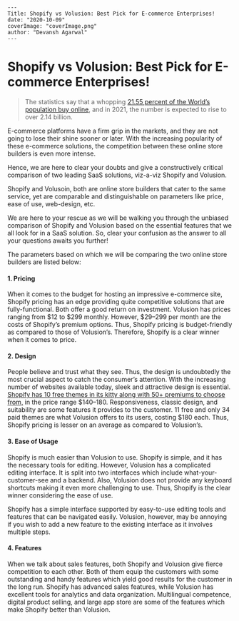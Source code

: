 ```
---
Title: Shopify vs Volusion: Best Pick for E-commerce Enterprises!
date: "2020-10-09"
coverImage: "coverImage.png"
author: "Devansh Agarwal"
---
```


# Shopify vs Volusion: Best Pick for E-commerce Enterprises!

>The statistics say that a whopping [21.55 percent of the World’s population buy online](https://www.statista.com/statistics/251666/number-of-digital-buyers-worldwide/), and in 2021, the number is expected to rise to over 2.14 billion.

E-commerce platforms have a firm grip in the markets, and they are not going to lose their shine sooner or later. With the increasing popularity of these e-commerce solutions, the competition between these online store builders is even more intense.

Hence, we are here to clear your doubts and give a constructively critical comparison of two leading SaaS solutions, viz-a-viz Shopify and Volusion.

Shopify and Volusoin, both are online store builders that cater to the same service, yet are comparable and distinguishable on parameters like price, ease of use, web-design, etc.

We are here to your rescue as we will be walking you through the unbiased comparison of Shopify and Volusion based on the essential features that we all look for in a SaaS solution. So, clear your confusion as the answer to all your questions awaits you further!

The parameters based on which we will be comparing the two online store builders are listed below:

#### 1. Pricing

When it comes to the budget for hosting an impressive e-commerce site, Shopify pricing has an edge providing quite competitive solutions that are fully-functional. Both offer a good return on investment. Volusion has prices ranging from $12 to $299 monthly. However, $29–299 per month are the costs of Shopify’s premium options. Thus, Shopify pricing is budget-friendly as compared to those of Volusion’s. Therefore, Shopify is a clear winner when it comes to price.

  

#### 2. Design

People believe and trust what they see. Thus, the design is undoubtedly the most crucial aspect to catch the consumer’s attention. With the increasing number of websites available today, sleek and attractive design is essential. [Shopify has 10 free themes in its kitty along with 50+ premiums to choose from,](https://themes.shopify.com/) in the price range $140–180. Responsiveness, classic design, and suitability are some features it provides to the customer. 11 free and only 34 paid themes are what Volusion offers to its users, costing $180 each. Thus, Shopify pricing is lesser on an average as compared to Volusion’s.

#### 3. Ease of Usage

Shopify is much easier than Volusion to use. Shopify is simple, and it has the necessary tools for editing. However, Volusion has a complicated editing interface. It is split into two interfaces which include what-your-customer-see and a backend. Also, Volusion does not provide any keyboard shortcuts making it even more challenging to use. Thus, Shopify is the clear winner considering the ease of use.

Shopify has a simple interface supported by easy-to-use editing tools and features that can be navigated easily. Volusion, however, may be annoying if you wish to add a new feature to the existing interface as it involves multiple steps.

  

#### 4. Features

When we talk about sales features, both Shopify and Volusion give fierce competition to each other. Both of them equip the customers with some outstanding and handy features which yield good results for the customer in the long run. Shopify has advanced sales features, while Volusion has excellent tools for analytics and data organization. Multilingual competence, digital product selling, and large app store are some of the features which make Shopify better than Volusion.
